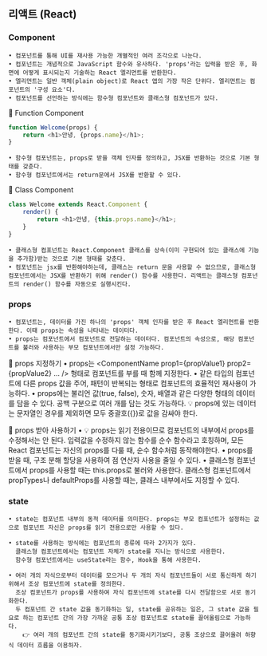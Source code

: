## 리액트 (React)

### Component
    • 컴포넌트를 통해 UI를 재사용 가능한 개별적인 여러 조각으로 나눈다.
    • 컴포넌트는 개념적으로 JavaScript 함수와 유사하다. 'props'라는 입력을 받은 후, 화면에 어떻게 표시되는지 기술하는 React 엘리먼트를 반환한다.
    • 엘리먼트는 일반 객체(plain object)로 React 앱의 가장 작은 단위다. 엘리먼트는 컴포넌트의 '구성 요소'다.
    • 컴포넌트를 선언하는 방식에는 함수형 컴포넌트와 클래스형 컴포넌트가 있다.

🌱 Function Component
```js
function Welcome(props) {
    return <h1>안녕, {props.name}</h1>;
}
```
    • 함수형 컴포넌트는, props로 받을 객체 인자를 정의하고, JSX를 반환하는 것으로 기본 형태를 갖춘다.
    • 함수형 컴포넌트에서는 return문에서 JSX를 반환할 수 있다.

🌱 Class Component
```js
class Welcome extends React.Component {
    render() {
        return <h1>안녕, {this.props.name}</h1>;
    }
}
```
    • 클래스형 컴포넌트는 React.Component 클래스를 상속(이미 구현되어 있는 클래스에 기능을 추가함)받는 것으로 기본 형태를 갖춘다.
    • 컴포넌트는 jsx를 반환해야하는데, 클래스는 return 문을 사용할 수 없으므로, 클래스형 컴포넌트에서는 JSX를 반환하기 위해 render() 함수를 사용한다. 리액트는 클래스형 컴포넌트의 render() 함수를 자동으로 실행시킨다.

### props
    • 컴포넌트는, 데이터를 가진 하나의 'props' 객체 인자를 받은 후 React 엘리먼트를 반환한다. 이때 props는 속성을 나타내는 데이터다.
    • props는 컴포넌트에서 컴포넌트로 전달하는 데이터다. 컴포넌트의 속성으로, 해당 컴포넌트를 불러와 사용하는 부모 컴포넌트에서만 설정 가능하다.

🌱 props 지정하기
    • props는 <ComponentName prop1={propValue1} prop2={propValue2} ... /> 형태로 컴포넌트를 부를 때 함께 지정한다.
    • 같은 타입의 컴포넌트에 다른 props 값을 주어, 패턴이 반복되는 형태로 컴포넌트의 효율적인 재사용이 가능하다.
    • props에는 불리언 값(true, false), 숫자, 배열과 같은 다양한 형태의 데이터를 담을 수 있다. 공백 구분으로 여러 개를 담는 것도 가능하다.
        💡 props에 있는 데이터는 문자열인 경우를 제외하면 모두 중괄호({})로 값을 감싸야 한다.

🌱 props 받아 사용하기
    • 💡 props는 읽기 전용이므로 컴포넌트의 내부에서 props를 수정해서는 안 된다. 
      입력값을 수정하지 않는 함수를 순수 함수라고 호칭하며, 모든 React 컴포넌트는 자신의 props를 다룰 때, 순수 함수처럼 동작해야한다.
    • props를 받을 때, 구조 분해 할당을 사용하여 점 연산자 사용을 줄일 수 있다.
    • 클래스형 컴포넌트에서 props를 사용할 때는 this.props로 불러와 사용한다. 
      클래스형 컴포넌트에서 propTypes나 defaultProps를 사용할 때는, 클래스 내부에서도 지정할 수 있다.

### state
    • state는 컴포넌트 내부의 동적 데이터를 의미한다. props는 부모 컴포넌트가 설정하는 값으로 컴포넌트 자신은 props를 읽기 전용으로만 사용할 수 있다.

    • state를 사용하는 방식에는 컴포넌트의 종류에 따라 2가지가 있다. 
      클래스형 컴포넌트에서는 컴포넌트 자체가 state를 지니는 방식으로 사용한다.
      함수형 컴포넌트에서는 useState라는 함수, Hook을 통해 사용한다.

    • 여러 개의 자식으로부터 데이터를 모으거나 두 개의 자식 컴포넌트들이 서로 통신하게 하기 위해서 조상 컴포넌트에 state를 정의한다. 
      조상 컴포넌트가 props를 사용하여 자식 컴포넌트에 state를 다시 전달함으로 서로 동기화한다.
      두 컴포넌트 간 state 값을 동기화하는 일, state를 공유하는 일은, 그 state 값을 필요로 하는 컴포넌트 간의 가장 가까운 공통 조상 컴포넌트로 state를 끌어올림으로 가능하다. 
        👉 여러 개의 컴포넌트 간의 state를 동기화시키기보다, 공통 조상으로 끌어올려 하향식 데이터 흐름을 이용하자.
